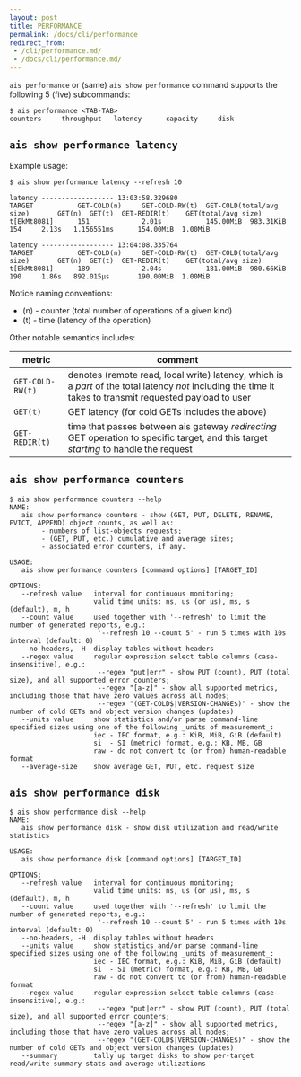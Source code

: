 ```yaml
---
layout: post
title: PERFORMANCE
permalink: /docs/cli/performance
redirect_from:
 - /cli/performance.md/
 - /docs/cli/performance.md/
---
```


`ais performance` or (same) `ais show performance` command supports the following 5 (five) subcommands:

```console
$ ais performance <TAB-TAB>
counters     throughput   latency      capacity     disk
```

## `ais show performance latency`

Example usage:

```console
$ ais show performance latency --refresh 10

latency ------------------ 13:03:58.329680
TARGET           GET-COLD(n)     GET-COLD-RW(t)  GET-COLD(total/avg size)       GET(n)  GET(t)  GET-REDIR(t)    GET(total/avg size)
t[EkMt8081]      151             2.01s           145.00MiB  983.31KiB           154     2.13s   1.156551ms      154.00MiB  1.00MiB

latency ------------------ 13:04:08.335764
TARGET           GET-COLD(n)     GET-COLD-RW(t)  GET-COLD(total/avg size)       GET(n)  GET(t)  GET-REDIR(t)    GET(total/avg size)
t[EkMt8081]      189             2.04s           181.00MiB  980.66KiB           190     1.86s   892.015µs       190.00MiB  1.00MiB
```

Notice naming conventions:

* (n) - counter (total number of operations of a given kind)
* (t) - time (latency of the operation)

Other notable semantics includes:

| metric | comment |
| ------ | ------- |
| `GET-COLD-RW(t)` | denotes (remote read, local write) latency, which is a _part_ of the total latency  _not_ including the time it takes to transmit requested payload to user |
| `GET(t)` | GET latency (for cold GETs includes the above) |
| `GET-REDIR(t)` | time that passes between ais gateway _redirecting_ GET operation to specific target, and this target _starting_ to handle the request |

## `ais show performance counters`

```console
$ ais show performance counters --help
NAME:
   ais show performance counters - show (GET, PUT, DELETE, RENAME, EVICT, APPEND) object counts, as well as:
        - numbers of list-objects requests;
        - (GET, PUT, etc.) cumulative and average sizes;
        - associated error counters, if any.

USAGE:
   ais show performance counters [command options] [TARGET_ID]

OPTIONS:
   --refresh value   interval for continuous monitoring;
                     valid time units: ns, us (or µs), ms, s (default), m, h
   --count value     used together with '--refresh' to limit the number of generated reports, e.g.:
                      '--refresh 10 --count 5' - run 5 times with 10s interval (default: 0)
   --no-headers, -H  display tables without headers
   --regex value     regular expression select table columns (case-insensitive), e.g.:
                      --regex "put|err" - show PUT (count), PUT (total size), and all supported error counters;
                      --regex "[a-z]" - show all supported metrics, including those that have zero values across all nodes;
                      --regex "(GET-COLD$|VERSION-CHANGE$)" - show the number of cold GETs and object version changes (updates)
   --units value     show statistics and/or parse command-line specified sizes using one of the following _units of measurement_:
                     iec - IEC format, e.g.: KiB, MiB, GiB (default)
                     si  - SI (metric) format, e.g.: KB, MB, GB
                     raw - do not convert to (or from) human-readable format
   --average-size    show average GET, PUT, etc. request size
```

## `ais show performance disk`

```console
$ ais show performance disk --help
NAME:
   ais show performance disk - show disk utilization and read/write statistics

USAGE:
   ais show performance disk [command options] [TARGET_ID]

OPTIONS:
   --refresh value   interval for continuous monitoring;
                     valid time units: ns, us (or µs), ms, s (default), m, h
   --count value     used together with '--refresh' to limit the number of generated reports, e.g.:
                      '--refresh 10 --count 5' - run 5 times with 10s interval (default: 0)
   --no-headers, -H  display tables without headers
   --units value     show statistics and/or parse command-line specified sizes using one of the following _units of measurement_:
                     iec - IEC format, e.g.: KiB, MiB, GiB (default)
                     si  - SI (metric) format, e.g.: KB, MB, GB
                     raw - do not convert to (or from) human-readable format
   --regex value     regular expression select table columns (case-insensitive), e.g.:
                      --regex "put|err" - show PUT (count), PUT (total size), and all supported error counters;
                      --regex "[a-z]" - show all supported metrics, including those that have zero values across all nodes;
                      --regex "(GET-COLD$|VERSION-CHANGE$)" - show the number of cold GETs and object version changes (updates)
   --summary         tally up target disks to show per-target read/write summary stats and average utilizations
```
